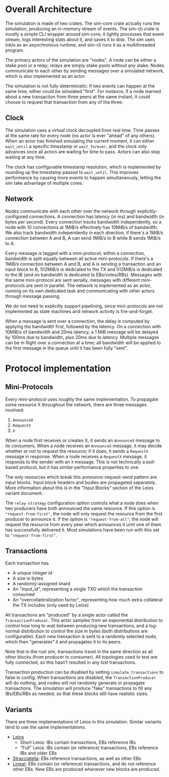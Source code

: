 # Overall Architecture

The simulation is made of two crates. The sim-core crate actually runs the simulation, producing an in-memory stream of events. The sim-cli crate is mostly a simple CLI wrapper around sim-core; it lightly processes that event stream, logs interesting stats about it, and saves it to disk.  The sim uses tokio as an asynchronous runtime, and sim-cli runs it as a multithreaded program.

The primary actors of the simulation are "nodes". A node can be either a stake pool or a relay; relays are simply stake pools without any stake. Nodes communicate to each other by sending messages over a simulated network, which is also implemented as an actor.

The simulation is not fully deterministic: if two events can happen at the same time, either could be simulated "first". For instance, if a node learned about a new transaction from three peers at the same instant, it could choose to request that transaction from any of the three.

## Clock

The simulation uses a virtual clock decoupled from real time. Time passes at the same rate for every node (no actor is ever "ahead" of any others). When an actor has finished simulating the current moment, it can either `wait_until` a specific timestamp or `wait_forever`, and the clock only advances once all actors are waiting for time to pass. Actors can also stop waiting at any time.

The clock has configurable timestamp resolution, which is implemented by rounding up the timestamp passed to `wait_until`. This improves performance by causing more events to happen simultaneously, letting the sim take advantage of multiple cores.

## Network

Nodes communicate with each other over the network through explicitly-configured connections. A connection has latency (in ms) and bandwidth (in bytes per second). Every connection tracks bandwidth independently, so a node with 10 connections at 1MiB/s effectively has 10MiB/s of bandwidth. We also track bandwidth independently in each direction; if there's a 1MiB/s connection between A and B, A can send 1MiB/s to B while B sends 1MiB/s to A.

Every message is tagged with a mini-protocol; within a connection, bandwidth is split equally between all active mini-protocols. If there's a 1MiB/s connection between A and B, and A is sending a transaction and an input block to B, 512MiB/s is dedicated to the TX and 512MiB/s is dedicated to the IB (and no bandwidth is dedicated to EBs/votes/RBs). Messages with the same mini-protocol are sent serially, messages with different mini-protocols are sent in parallel.
The network is implemented as an actor, running on its own dedicated task and communicating with other actors through message passing.

We do not need to explicitly support pipelining, since mini-protocols are not implemented as state machines and network activity is fire-and-forget.

When a message is sent over a connection, the delay is computed by applying the bandwidth first, followed by the latency. On a connection with 10MiB/s of bandwidth and 20ms latency, a 1 MiB message will be delayed by 100ms due to bandwidth, plus 20ms due to latency. Multiple messages can be in flight over a connection at a time; all bandwidth will be applied to the first message in the queue until it has been fully "sent".


# Protocol implementation

## Mini-Protocols

Every mini-protocol uses roughly the same implementation. To propagate some resource X throughout the network, there are three messages involved:

1. `AnnounceX`
2. `RequestX`
3. `X`

When a node first receives or creates X, it sends an `AnnounceX` message to its consumers. When a node receives an `AnnounceX` message, it may decide whether or not to request the resource; if it does, it sends a `RequestX` message in response. When a node receives a `RequestX` message, it responds to the sender with an `X` message. This is not technically a pull-based protocol, but it has similar performance properties to one.

The only resources which break this announce-request-send pattern are input blocks. Input block headers and bodies are propagated separately. More information about this is in the "Input Blocks" section of the Leios variant document.

The `relay-strategy` configuration option controls what a node does when two producers have both announced the same resource. If this option is `"request-from-first"`, the node will only request the resource from the first producer to announce it. If the option is `"request-from-all"`, the node will request the resource from every peer which announces it until one of them has successfully delivered it. Most simulations have been run with this set to `"request-from-first"`.

## Transactions

Each transaction has
* A unique integer id
* A size in bytes
* A randomly-assigned shard
* An "input_id", representing a single TXO which the transaction consumed
* An "overcollateralization factor", representing how much extra collateral the TX includes (only used by Leios)

All transactions are "produced" by a single actor called the `TransactionProducer`. This actor samples from an exponential distribution to control how long to wait between producing new transactions, and a log-normal distribution to control the size in bytes (both distributions are configurable). Each new transaction is sent to a randomly selected node, which then "generates" it and propagates it to its peers.

Note that in the rust sim, transactions travel in the same direction as all other blocks (from producer to consumer). All topologies used to test are fully connected, so this hasn’t resulted in any lost transactions.

Transaction production can be disabled by setting `simulate_transactions` to false in config. When transactions are disabled, the `TransactionProducer` will do nothing, and nodes will not randomly generate or propagate transactions. The simulation will produce "fake" transactions to fill any IBs/EBs/RBs as needed, so that these blocks still have realistic sizes.

## Variants
There are three implementations of Leios in this simulation. Similar variants tend to use the same implementations.

 * [Leios](./implementations/CLASSIC_LEIOS.md)
   * Short Leios: IBs contain transactions, EBs reference IBs
   * "Full" Leios: IBs contain (or reference) transactions, EBs reference IBs and older EBs
 * [Stracciatella](./implementations/STRACCIATELLA.md): EBs reference transactions, as well as other EBs
 * [Linear](./implementations/LINEAR_LEIOS.md): EBs contain (or reference) transactions, and do not reference other EBs. New EBs are produced whenever new blocks are produced.
